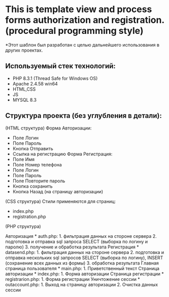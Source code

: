 # This is template view and process forms authorization and registration. (procedural programming style)

*Этот шаблон был разработан с целью дальнейшего использования в других проектах. 

## Используемый стек технологий:

- PHP 8.3.1 (Thread Safe for Windows OS)
- Apache 2.4.58 win64
- HTML,CSS
- JS
- MYSQL 8.3
  
## Структура проекта (без углубления в детали):

(HTML структура)
Форма Авторизации:
  * Поле Логин
  * Поле Пароль
  * Кнопка Отправить
  * Ссылка на регистрацию
Форма Регистрация:
  * Поле Имя
  * Поле Номер телефона
  * Поле Логин
  * Поле Пароль
  * Поле Повторите пароль
  * Кнопка сохранить
  * Кнопка Назад (на страницу авторизации)

(CSS структура)
  Стили применяются для страниц:
  * index.php
  * registration.php
    
(PHP структура)

 Авторизация * auth.php:
      1. фильтрация данных на стороне сервера
      2. подготовка и отправка sql запроса SELECT (выборка по логину и паролю)
      3. получение и обработка результата
Регистрация * datasend.php:
      1. фильтрация данных на стороне сервера
      2. подготовка и отправка нескольких sql запросов SELECT (выборка по логину), INSERT (сохранение всех данных из формы)
      3. обработка результата
Главная страница пользователя * main.php:
      1. Приветственный текст
Страница авторизации * index.php:
      1. Форма авторизации
Страница регистрации * registrarion.php:
      1. Форма регистрации
Уничтожение сессии * outaccount.php:
      1. Выход на страницу авторизации
      2. Очистка данных сессии
    
